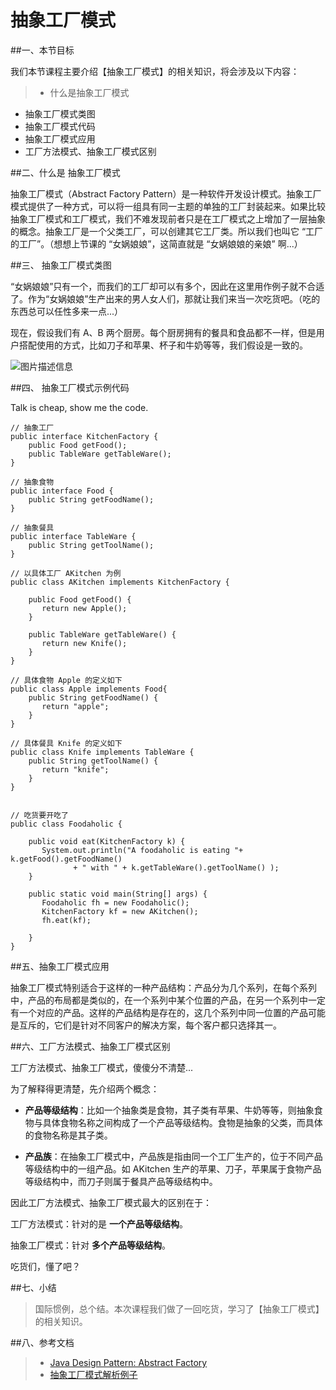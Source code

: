 # 抽象工厂模式

##一、本节目标

我们本节课程主要介绍【抽象工厂模式】的相关知识，将会涉及以下内容：

> * 什么是抽象工厂模式
* 抽象工厂模式类图
* 抽象工厂模式代码
* 抽象工厂模式应用
* 工厂方法模式、抽象工厂模式区别


##二、什么是 抽象工厂模式

抽象工厂模式（Abstract Factory Pattern）是一种软件开发设计模式。抽象工厂模式提供了一种方式，可以将一组具有同一主题的单独的工厂封装起来。如果比较抽象工厂模式和工厂模式，我们不难发现前者只是在工厂模式之上增加了一层抽象的概念。抽象工厂是一个父类工厂，可以创建其它工厂类。所以我们也叫它 “工厂的工厂”。（想想上节课的 “女娲娘娘”，这简直就是 “女娲娘娘的亲娘” 啊...）

##三、 抽象工厂模式类图

“女娲娘娘”只有一个，而我们的工厂却可以有多个，因此在这里用作例子就不合适了。作为“女娲娘娘”生产出来的男人女人们，那就让我们来当一次吃货吧。（吃的东西总可以任性多来一点...）

现在，假设我们有 A、B 两个厨房。每个厨房拥有的餐具和食品都不一样，但是用户搭配使用的方式，比如刀子和苹果、杯子和牛奶等等，我们假设是一致的。

![图片描述信息](https://dn-anything-about-doc.qbox.me/userid46108labid867time1428915237612?watermark/1/image/aHR0cDovL3N5bC1zdGF0aWMucWluaXVkbi5jb20vaW1nL3dhdGVybWFyay5wbmc=/dissolve/60/gravity/SouthEast/dx/0/dy/10)

##四、 抽象工厂模式示例代码

Talk is cheap, show me the code.

```
// 抽象工厂
public interface KitchenFactory {
    public Food getFood();
    public TableWare getTableWare();
}

// 抽象食物
public interface Food {
    public String getFoodName();
}

// 抽象餐具
public interface TableWare {
    public String getToolName();
}

// 以具体工厂 AKitchen 为例
public class AKitchen implements KitchenFactory {
    
    public Food getFood() {
       return new Apple();
    }
    
    public TableWare getTableWare() {
       return new Knife();
    }
}

// 具体食物 Apple 的定义如下
public class Apple implements Food{
    public String getFoodName() {
       return "apple";
    }
}

// 具体餐具 Knife 的定义如下
public class Knife implements TableWare { 
    public String getToolName() {
       return "knife";
    }
}


// 吃货要开吃了
public class Foodaholic {
    
    public void eat(KitchenFactory k) {
       System.out.println("A foodaholic is eating "+ k.getFood().getFoodName()
              + " with " + k.getTableWare().getToolName() );
    }
    
    public static void main(String[] args) {
       Foodaholic fh = new Foodaholic();
       KitchenFactory kf = new AKitchen();
       fh.eat(kf);
       
    }
}
```


##五、抽象工厂模式应用

抽象工厂模式特别适合于这样的一种产品结构：产品分为几个系列，在每个系列中，产品的布局都是类似的，在一个系列中某个位置的产品，在另一个系列中一定有一个对应的产品。这样的产品结构是存在的，这几个系列中同一位置的产品可能是互斥的，它们是针对不同客户的解决方案，每个客户都只选择其一。


##六、工厂方法模式、抽象工厂模式区别

工厂方法模式、抽象工厂模式，傻傻分不清楚...

为了解释得更清楚，先介绍两个概念：

* **产品等级结构**：比如一个抽象类是食物，其子类有苹果、牛奶等等，则抽象食物与具体食物名称之间构成了一个产品等级结构。食物是抽象的父类，而具体的食物名称是其子类。

* **产品族**：在抽象工厂模式中，产品族是指由同一个工厂生产的，位于不同产品等级结构中的一组产品。如 AKitchen 生产的苹果、刀子，苹果属于食物产品等级结构中，而刀子则属于餐具产品等级结构中。

因此工厂方法模式、抽象工厂模式最大的区别在于：

工厂方法模式：针对的是 **一个产品等级结构**。

抽象工厂模式：针对 **多个产品等级结构**。

吃货们，懂了吧？

##七、小结

> 国际惯例，总个结。本次课程我们做了一回吃货，学习了【抽象工厂模式】的相关知识。


##八、参考文档

> * [Java Design Pattern: Abstract Factory](http://www.programcreek.com/2013/02/java-design-pattern-abstract-factory/)
> * [抽象工厂模式解析例子](http://tianli.blog.51cto.com/190322/32545)
